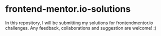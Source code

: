 # frontend-mentor.io-solutions
In this repository, I will be submitting my solutions for frontendmentor.io challenges. Any feedback, collaborations and suggestion are welcome! :)
